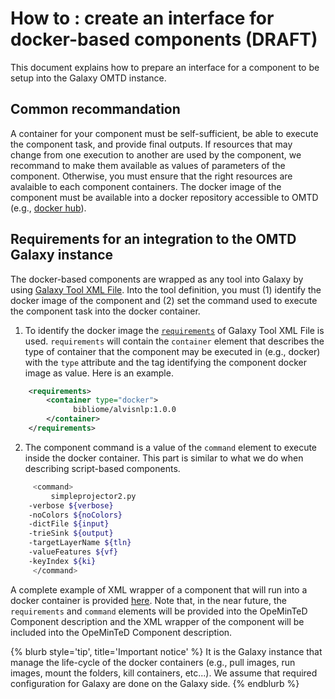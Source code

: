 # How to : create an interface for docker-based components (DRAFT)

This document explains how to prepare an interface for a component to be setup into the Galaxy OMTD instance.

## Common recommandation
A container for your component must be self-sufficient, be able to execute the component task, and provide final outputs. If resources that may change from one execution to another are used by the component, we recommand to make them available as values of parameters of the component. Otherwise, you must ensure that the right resources are avalaible to each component containers. The docker image of the component must be available into a docker repository accessible to OMTD (e.g., [docker hub](https://hub.docker.com/)).

## Requirements for an integration to the OMTD Galaxy instance
The docker-based components are wrapped as any tool into Galaxy by using [Galaxy Tool XML File](https://docs.galaxyproject.org/en/latest/dev/schema.html). Into the tool  definition, you must (1) identify the docker image of the component and (2) set the command used to execute the component task into the docker container. 

 1. To identify the docker image the [`requirements`](https://docs.galaxyproject.org/en/latest/dev/schema.html#tool-requirements) of Galaxy Tool XML File is used. `requirements` will contain the `container` element that describes the type of container that the component may be executed in (e.g., docker) with the `type` attribute and the tag identifying the component docker image as value. Here is an example. 
  
```xml
    <requirements>
        <container type="docker">
              bibliome/alvisnlp:1.0.0
        </container>
    </requirements>
 ```

 2. The component command is a value of the `command` element to execute inside the docker container. This part is similar to what we do when describing script-based components.  

```bash
     <command>
         simpleprojector2.py 
	-verbose ${verbose}  
  	-noColors ${noColors} 
	-dictFile ${input}
	-trieSink ${output}
	-targetLayerName ${tln} 
	-valueFeatures ${vf}
	-keyIndex ${ki} 
     </command>
```
A complete example of XML wrapper of a component that will run into a docker container is provided [here](simpleProjector.xml). Note that, in the near future, the `requirements` and `command` elements will be provided into the OpeMinTeD Component description and the XML wrapper of the component will be included into the OpeMinTeD Component description.

{% blurb style='tip', title='Important notice' %}
It is the Galaxy instance that manage the life-cycle of the docker containers (e.g., pull images, run images, mount the folders, kill containers, etc...). We assume that required configuration for Galaxy are done on the Galaxy side.
{% endblurb %}

